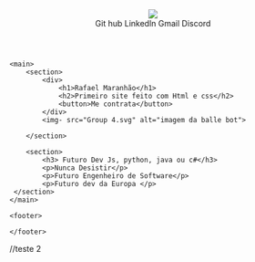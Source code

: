 <!DOCTYPE html>
<html lang="pt-br">

<head>
    <meta charset="UTF-8">
    <meta name="viewport" content="width=device=width", initial-scale="1.0">
    <meta name=" description" content="Primeira página feita com Html e css - Estudando progamação ">
    <title>Página teste html e css </title>
</head>

<body>
    <header>
        <img src="vector.svg"> 
        <nav>
            <a> Git hub</a>
            <a> Linkedln</a>
            <a> Gmail</a>
            <a> Discord</a>
        </nav>
    </header>

    <main>
        <section>
            <div>
                <h1>Rafael Maranhão</h1>
                <h2>Primeiro site feito com Html e css</h2>
                <button>Me contrata</button>
            </div>
            <img- src="Group 4.svg" alt="imagem da balle bot">

        </section> 

        <section>
            <h3> Futuro Dev Js, python, java ou c#</h3>
            <p>Nunca Desistir</p>
            <p>Futuro Engenheiro de Software</p>
            <p>Futuro dev da Europa </p>
     </section>
    </main>

    <footer>

    </footer>
</body>

</html>

//teste 2

